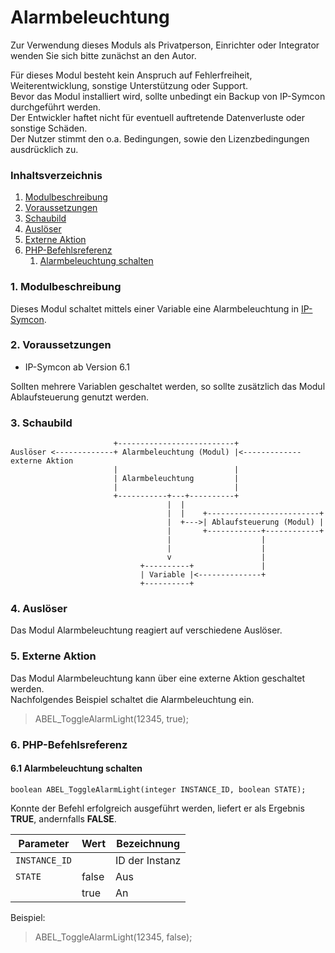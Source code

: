 # Alarmbeleuchtung

Zur Verwendung dieses Moduls als Privatperson, Einrichter oder Integrator wenden Sie sich bitte zunächst an den Autor.

Für dieses Modul besteht kein Anspruch auf Fehlerfreiheit, Weiterentwicklung, sonstige Unterstützung oder Support.  
Bevor das Modul installiert wird, sollte unbedingt ein Backup von IP-Symcon durchgeführt werden.  
Der Entwickler haftet nicht für eventuell auftretende Datenverluste oder sonstige Schäden.  
Der Nutzer stimmt den o.a. Bedingungen, sowie den Lizenzbedingungen ausdrücklich zu.


### Inhaltsverzeichnis

1. [Modulbeschreibung](#1-modulbeschreibung)
2. [Voraussetzungen](#2-voraussetzungen)
3. [Schaubild](#3-schaubild)
4. [Auslöser](#4-auslöser)
5. [Externe Aktion](#5-externe-aktion)
6. [PHP-Befehlsreferenz](#6-php-befehlsreferenz)
    1. [Alarmbeleuchtung schalten](#61-alarmbeleuchtung-schalten)


### 1. Modulbeschreibung

Dieses Modul schaltet mittels einer Variable eine Alarmbeleuchtung in [IP-Symcon](https://www.symcon.de).

### 2. Voraussetzungen

- IP-Symcon ab Version 6.1

Sollten mehrere Variablen geschaltet werden, so sollte zusätzlich das Modul Ablaufsteuerung genutzt werden.

### 3. Schaubild

```
                       +--------------------------+
Auslöser <-------------+ Alarmbeleuchtung (Modul) |<------------- externe Aktion
                       |                          |
                       | Alarmbeleuchtung         |
                       |                          |
                       +-----------+---+----------+
                                   |  |
                                   |  |    +-------------------------+
                                   |  +--->| Ablaufsteuerung (Modul) |
                                   |       +------------+------------+
                                   |                    |
                                   |                    |
                                   v                    |
                             +----------+               |
                             | Variable |<--------------+
                             +----------+
```

### 4. Auslöser

Das Modul Alarmbeleuchtung reagiert auf verschiedene Auslöser.  

### 5. Externe Aktion

Das Modul Alarmbeleuchtung kann über eine externe Aktion geschaltet werden.  
Nachfolgendes Beispiel schaltet die Alarmbeleuchtung ein.

> ABEL_ToggleAlarmLight(12345, true);

### 6. PHP-Befehlsreferenz

#### 6.1 Alarmbeleuchtung schalten

```
boolean ABEL_ToggleAlarmLight(integer INSTANCE_ID, boolean STATE);
```

Konnte der Befehl erfolgreich ausgeführt werden, liefert er als Ergebnis **TRUE**, andernfalls **FALSE**.

| Parameter     | Wert  | Bezeichnung    |
|---------------|-------|----------------|
| `INSTANCE_ID` |       | ID der Instanz |
| `STATE`       | false | Aus            |
|               | true  | An             |

Beispiel:
> ABEL_ToggleAlarmLight(12345, false);
